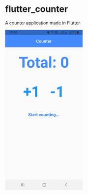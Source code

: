# flutter_counter
A counter application made in Flutter

<img src='images/Screenshot_20210216-193038.jpg' width=50%>

